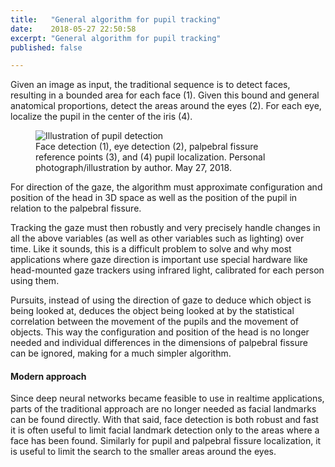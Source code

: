 ```yaml
---
title:   "General algorithm for pupil tracking"
date:    2018-05-27 22:50:58
excerpt: "General algorithm for pupil tracking"
published: false

---
```

Given an image as input, the traditional sequence is to detect faces, resulting in a bounded area for each face (1). Given this bound and general anatomical proportions, detect the areas around the eyes (2). For each eye, localize the pupil in the center of the iris (4).

<figure>
  <img src="{{ site.url }}{{ site.baseurl }}/assets/images/harrys-face.png" alt="Illustration of pupil detection">
  <figcaption>Face detection (1), eye detection (2), palpebral fissure reference points (3), and (4) pupil localization. Personal photograph/illustration by author. May 27, 2018.</figcaption>
</figure>

For direction of the gaze, the algorithm must approximate configuration and position of the head in 3D space as well as the position of the pupil in relation to the palpebral fissure.

Tracking the gaze must then robustly and very precisely handle changes in all the above variables (as well as other variables such as lighting) over time. Like it sounds, this is a difficult problem to solve and why most applications where gaze direction is important use special hardware like head-mounted gaze trackers using infrared light, calibrated for each person using them.

Pursuits, instead of using the direction of gaze to deduce which object is being looked at, deduces the object being looked at by the statistical correlation between the movement of the pupils and the movement of objects. This way the configuration and position of the head is no longer needed and individual differences in the dimensions of palpebral fissure can be ignored, making for a much simpler algorithm.

#### Modern approach
Since deep neural networks became feasible to use in realtime applications, parts of the traditional approach are no longer needed as facial landmarks can be found directly. With that said, face detection is both robust and fast it is often useful to limit facial landmark detection only to the areas where a face has been found. Similarly for pupil and palpebral fissure localization, it is useful to limit the search to the smaller areas around the eyes.